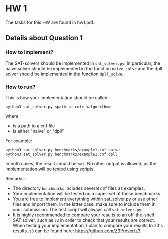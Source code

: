 # HW 1
The tasks for this HW are found in hw1.pdf.

## Details about Question 1
### How to implement?
The SAT-solvers should be implemented in `sat_solver.py`.
In particular, the naive solver should be implemented in the function
`naive_solve` and the dpll solver should be implemented in the function
`dpll_solve`.

### How to run?
This is how your implementation should be called:
```
python3 sat_solver.py <path-to-cnf> <algorithm>
```
where:
- <path-to-cnf> is a path to a cnf file
- <algorithm> is either "naive" or "dpll"

For example:
```
python3 sat_solver.py benchmarks/example1.cnf naive
python3 sat_solver.py benchmarks/example1.cnf dpll
```
In both cases, the result should be `sat`. 
No other output is allowed, as the implementation will be tested using scripts.

Remarks:

- The directory `benchmarks` includes several cnf files as examples.
- Your implementation will be tested on a super-set of these benchmarks.
- You are free to implement everything within sat_solver.py or use other files and import them. In the latter case, make sure to include them in your submission. The test script will always call `sat_solver.py`.
- It is highly recommended to compare your results to an off-the-shelf SAT solver,
such as `z3` in order to check that your results are correct.
When testing your implementation, I plan to compare your results to z3's results.
`z3` can be found here:
https://github.com/Z3Prover/z3
